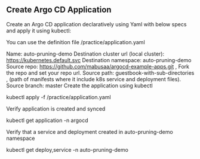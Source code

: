 ## Create Argo CD Application
Create an Argo CD application declaratively using Yaml with below specs and apply it using kubectl:

You can use the definition file /practice/application.yaml

Name: auto-pruning-demo
Destination cluster url (local cluster): https://kubernetes.default.svc
Destination namespace: auto-pruning-demo
Source repo: https://github.com/mabusaa/argocd-example-apps.git , Fork the repo and set your repo url.
Source path: guestbook-with-sub-directories , (path of manifests where it include k8s service and deployment files).
Source branch: master
Create the application using kubectl

kubectl apply -f /practice/application.yaml

Verify application is created and synced

kubectl get application -n argocd

Verify that a service and deployment created in auto-pruning-demo namespace

kubectl get deploy,service -n auto-pruning-demo